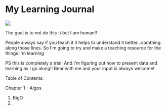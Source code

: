 # My Learning Journal

![](https://github.com/lisabroadhead/Learning_Journal/blob/main/ezgif.com-gif-maker.jpg)

The goal is to not do this :) but I am human!!

People always say if you teach it it helps to understand it better...somthing along those lines. So I'm going to try and make a teaching resource for the things I'm learning

PS this is completely a trial! And I'm figuring out how to present data and learning as I go along!! Bear with me and your input is always welcome!

Table of Contents:

Chapter 1 - Algos
1. BigO
2. 
